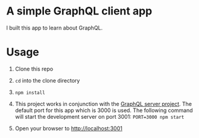 # A simple GraphQL client app

I built this app to learn about GraphQL.

# Usage

1. Clone this repo

2. `cd` into the clone directory

3. `npm install`

4. This project works in conjunction with the [GraphQL server project](https://github.com/software-engr-full-stack/rails-graphql). The default port for this app which is 3000 is used. The following command will start the development server on port 3001:
`PORT=3000 npm start`

5. Open your browser to [http://localhost:3001](http://localhost:3001)
